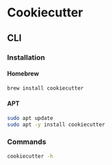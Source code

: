 # Cookiecutter

<!--
https://github.com/f213/django
-->

## CLI

### Installation

#### Homebrew

```sh
brew install cookiecutter
```

#### APT

```sh
sudo apt update
sudo apt -y install cookiecutter
```

### Commands

```sh
cookiecutter -h
```
